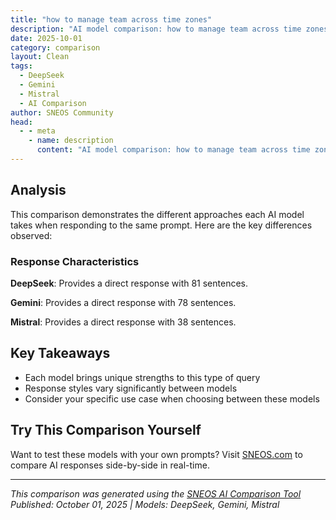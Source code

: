 ```yaml
---
title: "how to manage team across time zones"
description: "AI model comparison: how to manage team across time zones..."
date: 2025-10-01
category: comparison
layout: Clean
tags:
  - DeepSeek
  - Gemini
  - Mistral
  - AI Comparison
author: SNEOS Community
head:
  - - meta
    - name: description
      content: "AI model comparison: how to manage team across time zones..."
---
```


<ChatComparison
  title="how to manage team across time zones"
  prompt="how to manage team across time zones"
  :responses='{
    "DeepSeek": "Of course. Managing a team across time zones is one of the most common challenges in the modern workplace. When done poorly, it leads to burnout, communication gaps, and delayed projects. When done well, it can be a massive competitive advantage, providing near-24-hour productivity and diverse perspectives.\n\nHere is a comprehensive guide on how to manage a team across time zones effectively.\n\n---\n\n### 1. Foundational Mindset \u0026 Culture Shift\n\nBefore any tool or process, the right mindset is crucial.\n\n*   **Embrace Asynchronous Work:** This is the cornerstone. Accept that not all work needs to happen simultaneously. The goal is to create a system where team members can contribute meaningfully on their own schedules, without waiting for others.\n*   **Foster a Culture of Trust:** You cannot (and should not) micromanage what you can\u0027t see. Shift from measuring \u0022hours at the desk\u0022 to measuring **output and outcomes**. Trust your team to manage their time and deliver.\n*   **Practice Radical Empathy:** Constantly be aware of your teammates\u0027 local time, cultural holidays, and personal circumstances. Never assume your 9 AM is their 9 AM.\n\n---\n\n### 2. Practical Strategies \u0026 Best Practices\n\n#### **A. Communication: The Lifeline**\n\n*   **Default to Asynchronous Communication:**\n    *   **Tools:** Use Slack, Microsoft Teams, or Discord. Encourage detailed written updates in channels instead of quick DMs.\n    *   **Practice:** When you post a question, provide all the context needed. Avoid \u0022Hi, got a minute?\u0022 and instead write: \u0022Hi team, I\u0027m working on [Project X] and need clarity on [specific point]. Here\u0027s the link to the doc. I don\u0027t need an immediate response, but by EOD your time tomorrow would be great.\u0022\n    *   **Use Threads:** Keep discussions organized and avoid spamming the main channel.\n\n*   **Document Everything:**\n    *   **Tools:** Confluence, Notion, Google Docs, SharePoint.\n    *   **Practice:** Create a single source of truth for projects, processes, and decisions. If a question is asked and answered, document it so the next person with that question can find it without asking.\n\n*   **Make Synchronous Meetings Count:**\n    *   **Be Ruthless with Invites:** Only invite people who are absolutely essential. Record every meeting for those who can\u0027t attend.\n    *   **Rotate Meeting Times Fairly:** If you have a recurring meeting, don\u0027t always make it convenient for one time zone. Rotate the meeting time so the burden of attending outside standard hours is shared. (e.g., if you have team members in APAC, EMEA, and Americas, rotate the meeting so each region has a \u0022good\u0022 time slot sometimes).\n    *   **Have a Clear Agenda:** Send an agenda with clear goals *before* the meeting. This allows people to prepare and makes the meeting shorter and more effective.\n\n#### **B. Scheduling \u0026 Time Management**\n\n*   **Establish Overlap Hours:** Identify a 2-4 hour window where everyone\u0027s working hours overlap. This is your \u0022golden time\u0022 for real-time collaboration, urgent decisions, and team-building. **Protect this time** and avoid scheduling deep work during it.\n*   **Use a World Clock:** Add multiple time zones to your calendar app. Tools like Slack and Google Calendar can automatically display your teammates\u0027 local times.\n*   **Set Clear \u0022Core Collaboration Hours\u0022:** Define the hours when everyone is expected to be online and reasonably available (e.g., 9 AM - 12 PM in the team\u0027s \u0022hub\u0022 timezone). Outside of this, respect focus time.\n*   **Leverage Scheduling Tools:** Use tools like **Calendly** or **SavvyCal** that show your availability in the viewer\u0027s time zone, eliminating the \u0022what time is it for you?\u0022 back-and-forth.\n\n#### **C. Project \u0026 Task Management**\n\n*   **Use a Centralized Project Management Tool:**\n    *   **Tools:** Jira, Asana, Trello, Basecamp, Monday.com.\n    *   **Practice:** Every task, its owner, deadline, and status should be visible to everyone. This creates transparency and allows a team member in a different zone to pick up work without waiting for an update.\n*   **Clarify Hand-offs:** When work passes from one time zone to another (e.g., from APAC to EMEA), the hand-off must be crystal clear. Use your project management tool to @mention the next person and leave detailed comments on what was done and what is needed next.\n\n---\n\n### 3. Building Team Cohesion \u0026 Morale\n\nDistance can lead to isolation. Actively fight this.\n\n*   **Create Virtual \u0022Water Cooler\u0022 Spaces:** Have a dedicated channel in your chat app for non-work topics (e.g., #pets, #travel, #random). Encourage sharing photos and stories.\n*   **Schedule Intentional Social Time:** Don\u0027t leave bonding to chance. Host virtual coffee chats, game nights, or happy hours. Again, rotate the times to be inclusive. Use tools like Donut (for Slack) to randomly pair teammates for virtual coffee.\n*   **Celebrate Wins Publicly:** When someone achieves something, celebrate it in a public channel so the whole team, regardless of location, can share in the success.\n*   **Be Mindful of Inclusivity:** In meetings, consciously ask for input from people in other time zones who might be less likely to jump in. \u0022I\u0027d like to hear from the team in London on this before we move on.\u0022\n\n---\n\n### 4. Tools \u0026 Technology Stack\n\nA sample toolkit for a distributed team:\n\n| Category | Purpose | Example Tools |\n| :--- | :--- | :--- |\n| **Communication** | Async Chat \u0026 Video Calls | Slack, Microsoft Teams, Discord |\n| **Documentation** | Single Source of Truth | Confluence, Notion, Google Docs |\n| **Project Management** | Tracking Tasks \u0026 Ownership | Jira, Asana, Trello, Monday.com |\n| **Scheduling** | Finding Meeting Times | Calendly, SavvyCal, World Time Buddy |\n| **Design \u0026 Whiteboarding** | Collaborative Brainstorming | Miro, Figma, Mural |\n| **Code Repositories** | For Software Teams | GitHub, GitLab, Bitbucket |\n\n---\n\n### The Golden Rule: \u0022No Surprises\u0022\n\nIn a distributed team, communication delays are inevitable. The number one rule to prevent frustration is **\u0022No Surprises.\u0022**\n\n*   If you\u0027re blocked, say so immediately in the project management tool, don\u0027t wait for a meeting.\n*   If a deadline is at risk, flag it as early as possible.\n*   Set and manage expectations clearly about your availability and response times (using Slack statuses or your calendar).\n\nBy implementing these strategies, you stop seeing time zones as a barrier and start leveraging them as a strength. You build a more resilient, autonomous, and productive team that can thrive in a global environment.",
    "Gemini": "Managing a team across time zones can be challenging, but with careful planning and implementation, it can be highly effective. Here\u0027s a breakdown of key strategies:\n\n**1. Communication is King (or Queen!)**\n\n*   **Establish Clear Communication Channels:**\n    *   **Primary Communication:**  Determine the main tool for day-to-day communication (e.g., Slack, Microsoft Teams, email). Ensure everyone knows where to find information and how to reach each other.\n    *   **Video Conferencing:**  Use tools like Zoom, Google Meet, or Microsoft Teams for regular meetings and face-to-face interaction (even if virtual).\n    *   **Asynchronous Communication:** Embrace asynchronous tools like project management software (Asana, Trello, Jira), shared documents (Google Docs, Confluence), and recorded videos (Loom, Soapbox) to minimize the need for real-time interactions.\n*   **Set Communication Guidelines:**\n    *   **Response Times:**  Define reasonable response times for different types of communication. What\u0027s considered urgent vs. non-urgent?\n    *   **Availability:**  Encourage team members to clearly indicate their availability and working hours in their profiles or shared calendars.\n    *   **Meeting Etiquette:**  Establish guidelines for virtual meetings (e.g., muting microphones when not speaking, using the raise-hand feature).\n    *   **Language Clarity:**  Be mindful of language barriers and cultural differences. Use clear, concise language and avoid jargon or idioms that may not translate well.\n*   **Over-Communicate:**  In the absence of in-person interaction, err on the side of over-communication. Provide regular updates, clarify expectations, and proactively address potential issues.\n*   **Documentation is your friend.** Ensure that process, decisions and outcomes are well documented to ensure that everyone has access to this information, irrespective of time zone.\n\n**2. Meeting Management - Make Time Zones Work (Not Against) You**\n\n*   **Optimal Meeting Times:**\n    *   **Overlap Analysis:**  Identify the overlap in working hours between different time zones.  Aim to schedule meetings during these windows.\n    *   **Rotation is Key:**  Don\u0027t always schedule meetings at times that are convenient for only one location. Rotate meeting times to be fair to everyone.\n    *   **Meeting Agendas:**  Prepare a detailed agenda in advance and share it with all participants. This helps everyone stay focused and prepared.\n    *   **Recording Meetings:**  Record meetings and make them available to those who couldn\u0027t attend live.\n    *   **Keep Meetings Concise:**  Be respectful of everyone\u0027s time. Keep meetings focused, efficient, and as short as possible.\n*   **Consider Asynchronous Alternatives:**\n    *   **Daily Stand-ups (Asynchronous):** Use tools like Slack channels or video messages for daily updates instead of requiring a synchronous meeting.\n    *   **Progress Reports:**  Request regular progress reports from team members to stay informed about their work.\n\n**3. Establish Clear Goals, Expectations, and Processes**\n\n*   **Clearly Defined Roles and Responsibilities:**  Ensure everyone understands their roles, responsibilities, and how their work contributes to the overall team goals.\n*   **Well-Defined Processes:**  Establish clear and consistent processes for all key tasks and workflows. Document these processes and make them easily accessible to everyone.\n*   **SMART Goals:**  Set SMART (Specific, Measurable, Achievable, Relevant, Time-bound) goals for individuals and the team as a whole.\n*   **Regular Performance Reviews:**  Conduct regular performance reviews to provide feedback, track progress, and identify areas for improvement.\n\n**4. Build Trust and Team Cohesion**\n\n*   **Virtual Team Building Activities:**  Organize virtual team-building activities to help team members connect on a personal level. This could include online games, virtual coffee breaks, or virtual happy hours.\n*   **Encourage Informal Communication:**  Create opportunities for team members to chat informally and build relationships.\n*   **Show Empathy and Understanding:**  Be understanding of the challenges that team members face due to the time zone differences.  Show empathy and be flexible.\n*   **Celebrate Successes:**  Recognize and celebrate individual and team accomplishments.\n\n**5. Leverage Technology Effectively**\n\n*   **Project Management Software:** Asana, Trello, Jira, Monday.com help with task management, deadlines, and progress tracking.\n*   **Collaboration Tools:** Google Workspace (Docs, Sheets, Slides), Microsoft 365 (Word, Excel, PowerPoint), Confluence facilitate shared document creation and editing.\n*   **Communication Platforms:** Slack, Microsoft Teams provide instant messaging, channels for team communication, and integration with other tools.\n*   **Time Zone Converters:** Use online time zone converters or calendar apps that show multiple time zones.\n*   **Virtual Whiteboarding:** Miro, Mural allow for collaborative brainstorming and visual planning.\n\n**6. Cultural Awareness and Sensitivity**\n\n*   **Research Cultural Norms:**  Be aware of cultural differences that may impact communication styles, work habits, and expectations.\n*   **Avoid Stereotypes:**  Don\u0027t make assumptions about individuals based on their cultural background.\n*   **Be Respectful:**  Show respect for different cultures and perspectives.\n*   **Language Nuances:**  Be aware of how certain words or phrases might be interpreted differently across cultures.\n\n**7. Empowerment and Autonomy**\n\n*   **Delegate Effectively:** Empower team members to make decisions and take ownership of their work.\n*   **Trust Your Team:** Trust that your team members will do their best work, even when you\u0027re not physically present.\n*   **Provide Resources and Support:** Ensure that team members have the resources and support they need to succeed.\n\n**Example Scenario: Software Development Team**\n\n*   **Team Composition:** Developers in California (PST), India (IST), and Germany (CET).\n*   **Communication:**  Slack for quick questions and updates.  Daily asynchronous stand-up updates via Slack.  Zoom for weekly team meetings (rotated times each week). Jira for task management and bug tracking.\n*   **Meeting Strategy:** Weekly team meetings rotate between being scheduled in the morning PST, midday IST, and late afternoon CET to distribute the inconvenient times. Important discussions are recorded and transcribed.\n*   **Processes:**  Clearly defined coding standards, code review processes, and testing procedures.\n*   **Team Building:**  Virtual monthly games night to foster camaraderie.\n\n**Key Takeaways:**\n\n*   **Flexibility is Crucial:**  Be flexible and adapt your approach as needed.\n*   **Prioritize Relationships:**  Building strong relationships with team members is essential for success.\n*   **Continuous Improvement:**  Regularly evaluate your processes and make adjustments as needed.\n*   **Focus on Outcomes, Not Just Activity:**  Measure success based on results, not just the hours spent working.\n\nBy implementing these strategies, you can create a productive, collaborative, and successful team, even when working across multiple time zones. Good luck!\n",
    "Mistral": "Managing a team across different time zones can be challenging, but with the right strategies, it can be highly effective. Here are some tips to help you manage a team spread across various time zones:\n\n### 1. **Establish Clear Communication Channels**\n   - **Use Collaboration Tools:** Utilize tools like Slack, Microsoft Teams, or Zoom for real-time communication.\n   - **Email and Messaging:** Ensure that important information is documented and shared via email or project management tools like Asana or Trello.\n\n### 2. **Set Overlapping Work Hours**\n   - **Identify Overlap:** Find a few hours each day when most team members are available for synchronous communication.\n   - **Schedule Meetings:** Plan regular meetings during these overlapping hours to discuss progress, challenges, and next steps.\n\n### 3. **Use Asynchronous Communication**\n   - **Document Everything:** Use shared documents, wikis, or project management tools to keep everyone updated.\n   - **Record Meetings:** Record important meetings and share the recordings with team members who couldn\u0027t attend.\n\n### 4. **Foster a Culture of Trust and Autonomy**\n   - **Empower Team Members:** Give team members the autonomy to manage their tasks and trust them to deliver.\n   - **Set Clear Expectations:** Ensure everyone understands their roles, responsibilities, and deadlines.\n\n### 5. **Leverage Technology**\n   - **Project Management Tools:** Use tools like Jira, Asana, or Trello to track progress and manage tasks.\n   - **Time Tracking:** Implement time tracking tools to monitor productivity and ensure accountability.\n\n### 6. **Be Mindful of Time Differences**\n   - **Respect Local Hours:** Avoid scheduling meetings or sending urgent requests outside of local working hours.\n   - **Time Zone Converter:** Use a time zone converter to easily schedule meetings and understand the local time for each team member.\n\n### 7. **Encourage Flexibility**\n   - **Flexible Hours:** Allow team members to work flexible hours as long as they meet their deadlines.\n   - **Work-Life Balance:** Ensure that team members have a healthy work-life balance, especially when working across time zones.\n\n### 8. **Regular Check-ins**\n   - **One-on-One Meetings:** Schedule regular one-on-one meetings to discuss individual progress, challenges, and feedback.\n   - **Team Meetings:** Hold weekly or bi-weekly team meetings to keep everyone aligned and motivated.\n\n### 9. **Cultural Sensitivity**\n   - **Understand Cultural Differences:** Be aware of cultural differences and how they might affect communication and work styles.\n   - **Inclusive Practices:** Ensure that all team members feel included and valued, regardless of their location.\n\n### 10. **Training and Development**\n   - **Skill Development:** Provide opportunities for continuous learning and development.\n   - **Team Building:** Organize virtual team-building activities to foster a sense of community and collaboration.\n\n### 11. **Feedback and Recognition**\n   - **Regular Feedback:** Provide regular feedback to help team members improve and grow.\n   - **Recognition:** Recognize and celebrate achievements to boost morale and motivation.\n\n### 12. **Documentation and Knowledge Sharing**\n   - **Central Repository:** Maintain a central repository for all project-related documents, guidelines, and best practices.\n   - **Knowledge Sharing Sessions:** Organize sessions where team members can share their knowledge and expertise.\n\nBy implementing these strategies, you can effectively manage a team across different time zones, ensuring productivity, collaboration, and a positive work environment."
  }'
  published-date="16:09"
/>

## Analysis

This comparison demonstrates the different approaches each AI model takes when responding to the same prompt. Here are the key differences observed:

### Response Characteristics

**DeepSeek**: Provides a direct response with 81 sentences. 

**Gemini**: Provides a direct response with 78 sentences. 

**Mistral**: Provides a direct response with 38 sentences. 

## Key Takeaways

- Each model brings unique strengths to this type of query
- Response styles vary significantly between models
- Consider your specific use case when choosing between these models

## Try This Comparison Yourself

Want to test these models with your own prompts? Visit [SNEOS.com](https://sneos.com) to compare AI responses side-by-side in real-time.

---

*This comparison was generated using the [SNEOS AI Comparison Tool](https://sneos.com)*
*Published: October 01, 2025 | Models: DeepSeek, Gemini, Mistral*
